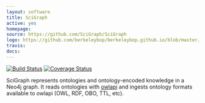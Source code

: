 ```yaml
---
layout: software
title: SciGraph
active: yes
homepage: 
source: https://github.com/SciGraph/SciGraph
logo: https://github.com/berkeleybop/berkeleybop.github.io/blob/master/software/scigraph/scigraph-logo%20-%201.jpeg?raw=true
travis: 
docs: 
---
```


[![Build Status](https://travis-ci.org/SciGraph/SciGraph.svg?branch=master)](https://travis-ci.org/SciGraph/SciGraph)
[![Coverage Status](https://coveralls.io/repos/SciGraph/SciGraph/badge.svg)](https://coveralls.io/r/SciGraph/SciGraph)

SciGraph represents ontologies and ontology-encoded knowledge in a Neo4j graph. It
reads ontologies with [owlapi](https://github.com/owlcs/owlapi/) and ingests
ontology formats available to owlapi (OWL, RDF, OBO, TTL, etc).

